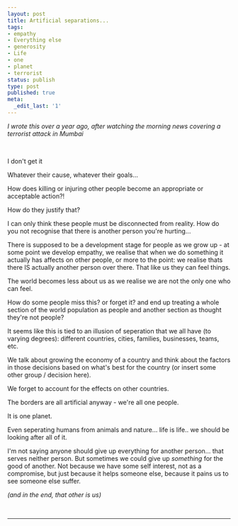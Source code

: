 ```yaml
---
layout: post
title: Artificial separations...
tags:
- empathy
- Everything else
- generosity
- Life
- one
- planet
- terrorist
status: publish
type: post
published: true
meta:
  _edit_last: '1'
---
```

<em>I wrote this over a year ago, after watching the morning news covering a terrorist attack in Mumbai</em>



&nbsp;



I don't get it



Whatever their cause, whatever their goals...

How does killing or injuring other people become an appropriate or acceptable action?!



How do they justify that?



I can only think these people must be disconnected from reality. How do you not recognise that there is another person you're hurting...



There is supposed to be a development stage for people as we grow up - at some point we develop empathy, we realise that when we do something it actually has affects on other people, or more to the point: we realise thats there IS actually another person over there. That like us they can feel things.



The world becomes less about us as we realise we are not the only one who can feel.



How do some people miss this? or forget it? and end up treating a whole section of the world population as people and another section as thought they're not people?



It seems like this is tied to an illusion of seperation that we all have (to varying degrees): different countries, cities, families, businesses, teams, etc.



We talk about growing the economy of a country and think about the factors in those decisions based on what's best for the country (or insert some other group / decision here).



We forget to account for the effects on other countries.



The borders are all artificial anyway - we're all one people.

It is one planet.



Even seperating humans from animals and nature... life is life.. we should be looking after all of it.



I'm not saying anyone should give up everything for another person... that serves neither person. But sometimes we could give up <em>something</em> for the good of another. Not because we have some self interest, not as a compromise, but just because it helps someone else, because it pains us to see someone else suffer.



<em>(and in the end, that other is us)</em>



&nbsp;



** **
